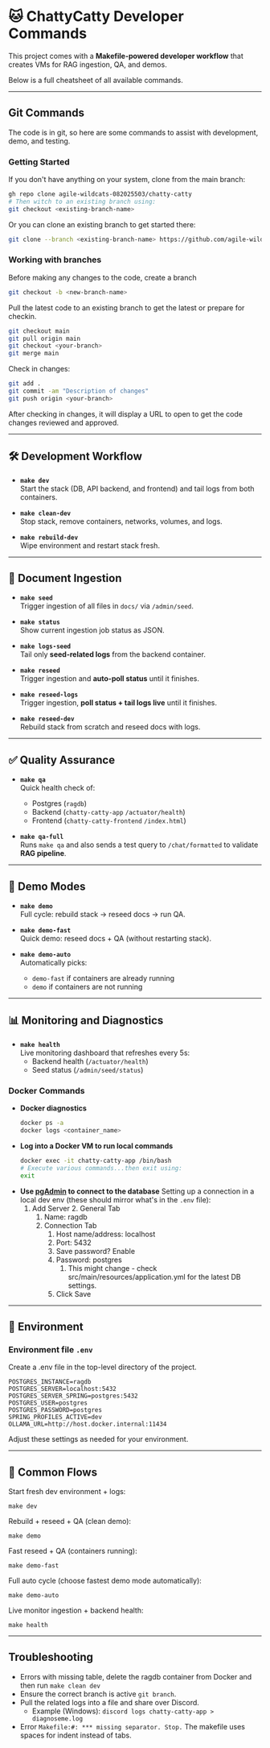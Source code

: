 # 🐱 ChattyCatty Developer Commands

This project comes with a **Makefile-powered developer workflow** that creates VMs for RAG ingestion, QA, and demos.  

Below is a full cheatsheet of all available commands.

---

## Git Commands
The code is in git, so here are some commands to assist with development, demo, and testing.

### Getting Started
If you don't have anything on your system, clone from the main branch:
   ```bash
   gh repo clone agile-wildcats-082025503/chatty-catty
   # Then witch to an existing branch using:
   git checkout <existing-branch-name>
   ```
Or you can clone an existing branch to get started there:
   ```bash
   git clone --branch <existing-branch-name> https://github.com/agile-wildcats-082025503/chatty-catty.git
   ```

### Working with branches

Before making any changes to the code, create a branch
  ```bash
  git checkout -b <new-branch-name>
  ```

Pull the latest code to an existing branch to get the latest or prepare for checkin.
   ```bash
   git checkout main
   git pull origin main
   git checkout <your-branch>
   git merge main
   ```
Check in changes:
   ```bash
   git add .
   git commit -am "Description of changes"
   git push origin <your-branch>
   ```
After checking in changes, it will display a URL to open to get the code changes reviewed and approved.

---

## 🛠 Development Workflow

- **`make dev`**  
  Start the stack (DB, API backend, and frontend) and tail logs from both containers.

- **`make clean-dev`**  
  Stop stack, remove containers, networks, volumes, and logs.

- **`make rebuild-dev`**  
  Wipe environment and restart stack fresh.

---

## 📂 Document Ingestion

- **`make seed`**  
  Trigger ingestion of all files in `docs/` via `/admin/seed`.

- **`make status`**  
  Show current ingestion job status as JSON.

- **`make logs-seed`**  
  Tail only **seed-related logs** from the backend container.

- **`make reseed`**  
  Trigger ingestion and **auto-poll status** until it finishes.

- **`make reseed-logs`**  
  Trigger ingestion, **poll status + tail logs live** until it finishes.

- **`make reseed-dev`**  
  Rebuild stack from scratch and reseed docs with logs.

---

## ✅ Quality Assurance

- **`make qa`**  
  Quick health check of:
    - Postgres (`ragdb`)
    - Backend (`chatty-catty-app` `/actuator/health`)
    - Frontend (`chatty-catty-frontend` `/index.html`)

- **`make qa-full`**  
  Runs `make qa` and also sends a test query to `/chat/formatted` to validate **RAG pipeline**.

---

## 🎤 Demo Modes

- **`make demo`**  
  Full cycle: rebuild stack → reseed docs → run QA.

- **`make demo-fast`**  
  Quick demo: reseed docs + QA (without restarting stack).

- **`make demo-auto`**  
  Automatically picks:
    - `demo-fast` if containers are already running
    - `demo` if containers are not running

---

## 📊 Monitoring and Diagnostics

- **`make health`**  
  Live monitoring dashboard that refreshes every 5s:
    - Backend health (`/actuator/health`)
    - Seed status (`/admin/seed/status`)

### Docker Commands
- **Docker diagnostics**
   ```bash
   docker ps -a
   docker logs <container_name>
   ```
- **Log into a Docker VM to run local commands**
   ```bash
   docker exec -it chatty-catty-app /bin/bash
   # Execute various commands...then exit using:
   exit 
   ```
- **Use [pgAdmin](https://www.pgadmin.org/) to connect to the database**
  Setting up a connection in a local dev env (these should mirror what's in the `.env` file):
  1. Add Server
     2. General Tab
        1. Name: ragdb
     3. Connection Tab
        1. Host name/address: localhost
        2. Port: 5432
        3. Save password? Enable
        4. Password: postgres
           1. This might change - check src/main/resources/application.yml for the latest DB settings.
        5. Click Save
---

## 🔑 Environment

### Environment file `.env` 
Create a .env file in the top-level directory of the project.
   ```
   POSTGRES_INSTANCE=ragdb
   POSTGRES_SERVER=localhost:5432
   POSTGRES_SERVER_SPRING=postgres:5432
   POSTGRES_USER=postgres
   POSTGRES_PASSWORD=postgres
   SPRING_PROFILES_ACTIVE=dev
   OLLAMA_URL=http://host.docker.internal:11434
   ```
Adjust these settings as needed for your environment.

---


## 🚀 Common Flows

Start fresh dev environment + logs:

`make dev`


Rebuild + reseed + QA (clean demo):

`make demo`


Fast reseed + QA (containers running):

`make demo-fast`


Full auto cycle (choose fastest demo mode automatically):

`make demo-auto`


Live monitor ingestion + backend health:

`make health`

---

## Troubleshooting

* Errors with missing table, delete the ragdb container from Docker and then run `make clean dev`
* Ensure the correct branch is active `git branch`.
* Pull the related logs into a file and share over Discord.
    * Example (Windows): `discord logs chatty-catty-app > diagnoseme.log`
* Error `Makefile:#: *** missing separator. Stop.` The makefile uses spaces for indent instead of tabs.
